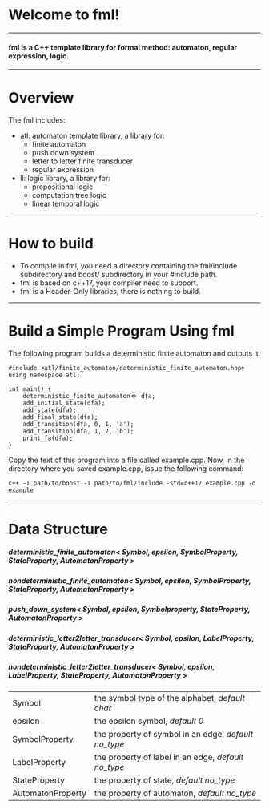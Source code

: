 # Welcome to fml!
---
#### fml is a C++ template library for formal method: automaton, regular expression, logic.
---
# Overview
The fml includes:
- atl: automaton template library, a library for:
    - finite automaton
    - push down system
    - letter to letter finite transducer
    - regular expression
- ll: logic library, a library for:
    - propositional logic
    - computation tree logic
    - linear temporal logic
---
# How to build 
- To compile in fml, you need a directory containing the fml/include subdirectory and boost/ subdirectory in your #include path.
- fml is based on c++17, your compiler need to support.
- fml is a Header-Only libraries, there is nothing to build.
---

# Build a Simple Program Using fml
The following program builds a deterministic finite automaton and outputs it.
```
#include <atl/finite_automaton/deterministic_finite_automaton.hpp>
using namespace atl;

int main() {
    deterministic_finite_automaton<> dfa;
    add_initial_state(dfa);
    add_state(dfa);
    add_final_state(dfa);
    add_transition(dfa, 0, 1, 'a');
    add_transition(dfa, 1, 2, 'b');
    print_fa(dfa);
}
```
Copy the text of this program into a file called example.cpp.
Now, in the directory where you saved example.cpp, issue the following command:
```
c++ -I path/to/boost -I path/to/fml/include -std=c++17 example.cpp -o example
```
---
# Data Structure 

##### deterministic_finite_automaton< Symbol, epsilon, SymbolProperty, StateProperty, AutomatonProperty >
##### nondeterministic_finite_automaton< Symbol, epsilon, SymbolProperty, StateProperty, AutomatonProperty >
##### push_down_system< Symbol, epsilon, Symbolproperty, StateProperty, AutomatonProperty >
##### deterministic_letter2letter_transducer< Symbol, epsilon, LabelProperty, StateProperty, AutomatonProperty >
##### nondeterministic_letter2letter_transducer< Symbol, epsilon, LabelProperty, StateProperty, AutomatonProperty >

|||
|-|-|
|Symbol|the symbol type of the alphabet, *default char*|
|epsilon|the epsilon symbol, *default 0*|
|SymbolProperty|the property of symbol in an edge, *default no_type*|
|LabelProperty|the property of label in an edge, *default no_type*|
|StateProperty|the property of state, *default no_type*|
|AutomatonProperty|the property of automaton, *default no_type*|


